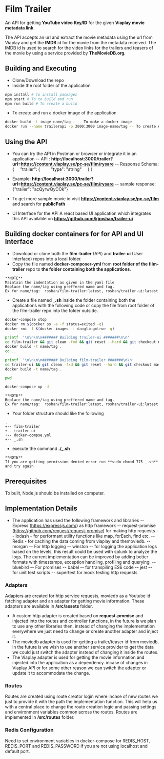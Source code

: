 # Film Trailer

An API for getting **YouTube video Key/ID** for the given **Viaplay movie metadata link**.

The API accepts an url and extract the movie metadata using the url from Viaplay and get the **IMDB** id for the movie from the metadata received. The IMDB id is used to search for the video links for the trailers and teasers of the movie by using a service provided by **TheMovieDB.org**.

## Building and Executing

* Clone/Download the repo
* Inside the root folder of the application
```bash
npm install # To install packages
npm start # To to build and run
npm run build # To create a build
```
* To create and run a docker image of the application
```bash
docker build -t image-name/tag . -- To make a docker image
docker run --name trailerapi -p 3000:3000 image-name/tag -- To create docker container
```
## Using the API

* You can try the API in Postman or browser or integrate it in an application
-- API :
**http://localhost:3000/trailer?url=https://content.viaplay.se/pc-se/film/rysare**
-- Response Schema:
{
&nbsp;&nbsp;&nbsp;&nbsp;"trailer": {
&nbsp;&nbsp;&nbsp;&nbsp;&nbsp;&nbsp;&nbsp;&nbsp;"type": "string"
&nbsp;&nbsp;&nbsp;&nbsp;}
}

* Example:  **http://localhost:3000/trailer?url=https://content.viaplay.se/pc-se/film/rysare**
-- sample response: {"trailer": "acQyrwQyCOk"}
* To get more sample movie id visit **https://content.viaplay.se/pc-se/film** and search for **publicPath**

* UI Interface for the API
A react based UI application which integrates this API available on **https://github.com/kjroshan/trailer-ui**

## Building docker containers for for API and UI Interface

* Download or clone both the **film-trailer** (API) and **trailer-ui** (User Interface) repos into a local folder.
* Copy the file named **docker-composer-yml** from **root folder of the film-trailer** repo to **the folder containing both the applications**.

```
**NOTE**
Maintain the indentation as given in the yaml file
Replace the name/tag using preffered name and tag.
Ex for name/tag:  roshan/film-trailer:latest, roshan/trailer-ui:latest
```

* Create a file named **_.sh** inside the folder containing both the applications with the following code or copy the file from root folder of the film-trailer repo into the folder outside.
```bash
docker-compose stop
docker rm $(docker ps -a -f status=exited -q)
docker rmi -f $(docker images -f dangling=true -q)

printf  '\n\n\n\n####### Building trailer-ui #######\n\n'
cd film-trailer && git clean -fxd && git reset --hard && git checkout master && git clean -fxd && git reset --hard
docker build -t name/tag .
cd ..

printf  '\n\n\n\n####### Building film-trailer #######\n\n'
cd trailer-ui && git clean -fxd && git reset --hard && git checkout master && git clean -fxd && git reset --hard
docker build -t name/tag .

pwd

docker-compose up -d
```
```
**NOTE**
Replace the name/tag using preffered name and tag.
Ex for name/tag:  roshan/film-trailer:latest, roshan/trailer-ui:latest
```
* Your folder structure should like the following
```
.
+-- film-trailer
+-- trailer-ui
+-- docker-compse.yml
+-- _.sh
```
* execute the command **./_.sh**
```
**NOTE**
If you are getting permission denied error run **sudo chmod 775 _.sh** and try again
```

## Prerequisites

To built, Node.js should be installed on computer.

##  Implementation Details

* The application has used the following framework and libraries
-- Express (https://expressjs.com/) as http framework
-- request-promise (https://github.com/request/request-promise) for making http requests
-- lodash - for performant utility functions like map, forEach, find etc.
-- Redis - for caching the data coming from viaplay and themoviedb.
-- morgan -- For http logging
-- winston -- for logging the application logs based on the levels, this result could be used with splunk to analyze the logs. The current implementation can be improved by adding better formats with timestamps, exception handling, profiling and querying.
-- bluebird -- For promises
-- babel -- for transpiling ES6 code
-- jest -- for unit test scripts
-- supertest for mock testing http requests

### Adapters
Adapters are created for http service requests, moviedb as a Youtube id fetching adapter and an adapter for getting movie information. These adapters are available in **/src/assets** folder.

* A custom http adapter is created based on **request-promise** and injected into the routes and controller functions, in the future is we plan to use any other libraries then, instead of changing the implementation everywhere we just need to change or create another adapter and inject it.
* The moviedb adapter is used for getting a trailer/teaser id from moviedb. in the future is we wish to use another service provider to get the data we could just switch the adapter instead of changing it inside the routes.
* The Viaplay adapter is used for getting the movie information and injected into the application as a dependency. incase of changes in Viaplay API or for some other reason we can switch the adapter or update it to accommodate the change.

### Routes
Routes are created using route creator login where incase of new routes we just to provide it with the path the implementation function. This will help us with a central place to change the route creation logic and  passing settings and environment variables common across the routes. Routes are implemented in **/src/routes** folder.

###  Redis Configuration
Need to set environment variables in docker-compose for REDIS_HOST, REDIS_PORT and REDIS_PASSWORD if you are not using localhost and default port.


